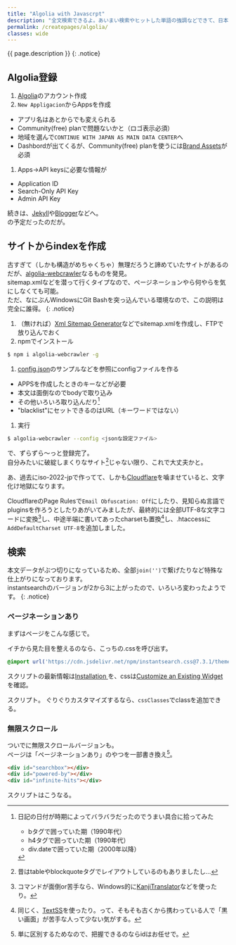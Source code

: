 ```yaml
---
title: "Algolia with Javascrpt"
description: "全文検索できるよ。あいまい検索やヒットした単語の強調などできて、日本語もOKだったり。"
permalink: /createpages/algolia/
classes: wide
---
```

{{ page.description }}
{: .notice}

## Algolia登録

1. [Algolia](https://www.algolia.com/)のアカウント作成
1. `New Appligacion`からAppsを作成
  + アプリ名はあとからでも変えられる
  + Community(free) planで問題ないかと（ロゴ表示必須）
   + 地域を選んで`CONTINUE WITH JAPAN AS MAIN DATA CENTER`へ
  + Dashbordが出てくるが、Community(free) planを使うには[Brand Assets](https://www.algolia.com/press#resources)が必須
1. Apps→API keysに必要な情報が
  + Application ID
  + Search-Only API Key
  + Admin API Key

続きは、[Jekyll](/githubpages/algolia-github/)や[Blogger](/sitesystem/blogger/)などへ。  
の予定だったのだが。

## サイトからindexを作成

古すぎて（しかも構造がめちゃくちゃ）無理だろうと諦めていたサイトがあるのだが、[algolia-webcrawler](https://www.npmjs.com/package/algolia-webcrawler)なるものを発見。  
sitemap.xmlなどを潜って行くタイプなので、ページネーションやら何やらを気にしなくても可能。  
ただ、なにぶんWindowsにGit Bashを突っ込んでいる環境なので、この説明は完全に誰得。
{: .notice}

1. （無ければ）[Xml Sitemap Generator](https://xmlsitemapgenerator.org/)などでsitemap.xmlを作成し、FTPで放り込んでおく
1. npmでインストール
```sh
$ npm i algolia-webcrawler -g
```

1. [config.json](https://github.com/DeuxHuitHuit/algolia-webcrawler/blob/master/config.json)のサンプルなどを参照にconfigファイルを作る
<script src="https://gist.github.com/laureltreetop/9d0e2202717e7c5a8d0d746c44275c34.js"></script>
  + APPSを作成したときのキーなどが必要
  + 本文は面倒なのでbodyで取り込み
  + その他いろいろ取り込んだり[^date]
  + "blacklist"にセットできるのはURL（キーワードではない）

1. 実行
```sh
$ algolia-webcrawler --config <jsonな設定ファイル>
```

で、ずらずら～っと登録完了。  
自分みたいに破綻しまくりなサイト[^table]じゃない限り、これで大丈夫かと。

[^date]:日記の日付が時期によってバラバラだったのでうまい具合に拾ってみた
    + bタグで囲っていた期（1990年代）
    + h4タグで囲っていた期（1990年代）
    + div.dateで囲っていた期（2000年以降）

[^table]: 昔はtableやblockquoteタグでレイアウトしているのもありましたし…

あ、過去にiso-2022-jpで作ってて、しかも[Cloudflare](https://www.cloudflare.com)を噛ませていると、文字化け地獄になります。  

CloudflareのPage Rulesで`Email Obfuscation: Off`にしたり、見知らぬ言語でpluginsを作ろうとしたりあがいてみましたが、最終的には全部UTF-8な文字コードに変換[^nkf]し、中途半端に書いてあったcharsetも置換[^sed]し、.htaccessに`AddDefaultCharset UTF-8`を追加しました。

[^nkf]: コマンドが面倒or苦手なら、Windows的に[KanjiTranslator](http://www.kashim.com/kanjitranslator/index.html)などを使ったり。
[^sed]: 同じく、[TextSS](http://textss.sakura.ne.jp/)を使ったり。って、そもそも古くから携わっている人で「黒い画面」が苦手な人って少ない気がする。

## 検索

本文データがぶつ切りになっているため、全部`join('')`で繋げたりなど特殊な仕上がりになっております。  
instantsearchのバージョンが2から3に上がったので、いろいろ変わったようです。
{: .notice}

### ページネーションあり

まずはページをこんな感じで。
<script src="https://gist.github.com/laureltreetop/07092dcbd8c9dda2e024452f3ce9033f.js"></script>
イチから見た目を整えるのなら、こっちの.cssを呼び出す。
```css
@import url('https://cdn.jsdelivr.net/npm/instantsearch.css@7.3.1/themes/algolia-min.css');
```
スクリプトの最新情報は[Installation
](https://www.algolia.com/doc/guides/building-search-ui/installation/js/)を、cssは[Customize an Existing Widget
](https://www.algolia.com/doc/guides/building-search-ui/widgets/customize-an-existing-widget/js/)を確認。

スクリプト。
ぐりぐりカスタマイズするなら、`cssClasses`でclassを追加できる。
<script src="https://gist.github.com/laureltreetop/de97f3a802129e26c1cef9ef1a5d68b5.js"></script>

### 無限スクロール

ついでに無限スクロールバージョンも。  
ページは「ページネーションあり」のやつを一部書き換え[^infinite]。
```html
<div id="searchbox"></div>
<div id="powered-by"></div>
<div id="infinite-hits"></div>
```

スクリプトはこうなる。
<script src="https://gist.github.com/laureltreetop/b7e3c10b8db53a6b0eed47df9f0fef43.js"></script>

[^infinite]: 単に区別するためなので、把握できるのならidはお任せで。